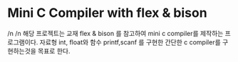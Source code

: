 
# Mini C Compiler with flex & bison 




/n
/n
해당 프로젝트는 교재 flex & bison 를 참고하여 mini c compiler를 제작하는 프로그램이다.
자료형 int, float와 함수 printf,scanf 를 구현한 간단한 c compiler를 구현하는것을 목표로 한다. 



